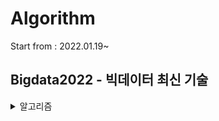 # Algorithm
Start from : 2022.01.19~


## Bigdata2022 - 빅데이터 최신 기술
<details>
  <summary> 알고리즘 </summary>
  - Reservoir Sampling 
  <br>
  - DGIM
</details>
